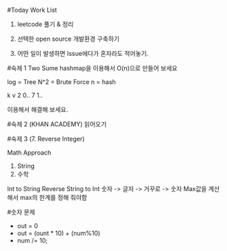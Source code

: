 #Today Work List
1. leetcode 풀기 & 정리

2. 선택한 open source 개발환경 구축하기
 
3. 어떤 일이 발생하면 Issue에다가 혼자라도 적어놓기.

#숙제 1 Two Sume
hashmap을 이용해서 O(n)으로 만들어 보세요

log = Tree
N^2 = Brute Force
n = hash

k v
2 0..
7 1..

이용해서 해결해 보세요.

#숙제 2 (KHAN ACADEMY) 읽어오기

#숙제 3 (7. Reverse Integer)

Math Approach

1. String
2. 수학

Int to String
Reverse
String to Int
숫자 -> 글자 -> 거꾸로 -> 숫자
Max값을 계산해서 max의 한계를 정해 줘야함

#숫자 문제
- out = 0
- out = (ount * 10) + (num%10)
- num /= 10;
